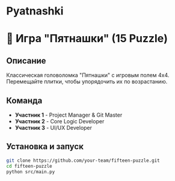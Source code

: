 # Pyatnashki
# 🧩 Игра "Пятнашки" (15 Puzzle)

## Описание
Классическая головоломка "Пятнашки" с игровым полем 4x4. Перемещайте плитки, чтобы упорядочить их по возрастанию.

## Команда
- **Участник 1** - Project Manager & Git Master
- **Участник 2** - Core Logic Developer  
- **Участник 3** - UI/UX Developer

## Установка и запуск
```bash
git clone https://github.com/your-team/fifteen-puzzle.git
cd fifteen-puzzle
python src/main.py
